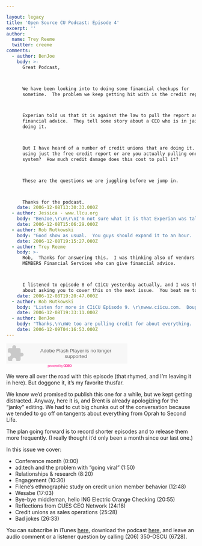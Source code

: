 ```yaml
---

layout: legacy
title: 'Open Source CU Podcast: Episode 4'
excerpt: ''
author:
  name: Trey Reeme
  twitter: creeme
comments:
  - author: BenJoe
    body: >-
      Great Podcast,



      We have been looking into to doing some financial checkups for
      sometime.  The problem we keep getting hit with is the credit report.



      Experian told us that it is against the law to pull the report and give
      financial advice.  They tell some story about a CEO who is in jail for
      doing it.



      But I have heard of a number of credit unions that are doing it.  Are you
      using just the free credit report or are you actually pulling one with your
      system?  How much credit damage does this cost to pull it?



      These are the questions we are juggling before we jump in.



      Thanks for the podcast.
    date: 2006-12-08T13:30:33.000Z
  - author: Jessica - www.llcu.org
    body: "BenJoe,\r\n\r\nI'm not sure what it is that Experian was talking about. Our credit union, like many financial institutions, requires that you pull a credit report when you open a new account, as well as when applying for loans and such. It is an actual credit report, not the free one that they can get on their own. We are not pulling credit just for the sake of giving financial advice, but when we do pull one, then we use that information to inform the member of ways that they could improve their credit. Sometimes we have products that can help them, an sometimes we don't. But if we don't, then we try to point them in the right direction so that when they come back next time, maybe we can do it for them then. We feel that it is good member service to educate the member and help lead them to a greater financial stability. The credit report, that we have already pulled for another purpose, is an excellent tool to use for this. Instead of simply turning someone down for a loan, we will explain to them why we have turned them down and what they can do so that next time they come in and apply they might be approved. We're trying to help our members reach their goals. "
    date: 2006-12-08T15:06:29.000Z
  - author: Rob Rutkowski
    body: "Good show as usual.  You guys should expand it to an hour.  \r\n\r\nRe:  the comment above, the member can always give you written permission to pull a credit report.  I was thinking that perhaps a jurisdiction might require someone to be a certified financial planner before giving advice.  I know a lot of CUs use vendors to give financial advice to their members.  In years past, CRA contracts would prohibit data furnishers from sharing reports with the consumer.  Now, in certain instances, sharing the report is required by law.\r\n\r\nYou can get free reports (but not free scores, you have to pay for your credit score) at www.annualcreditreport.com."
    date: 2006-12-08T19:15:27.000Z
  - author: Trey Reeme
    body: >-
      Rob,  Thanks for answering this.  I was thinking also of vendors like
      MEMBERS Financial Services who can give financial advice.



      I listened to episode 8 of CIiCU yesterday actually, and I was thinking
      about asking you to cover this on the next issue.  You beat me to it!
    date: 2006-12-08T19:20:47.000Z
  - author: Rob Rutkowski
    body: "Listen for more in CIiCU Episode 9. \r\nwww.ciicu.com.  Doug True is going to be our guest.  We're recording on the 18th.  (shameless plug)"
    date: 2006-12-08T19:33:11.000Z
  - author: BenJoe
    body: "Thanks,\n\nWe too are pulling credit for about everything.  I guess I would like to develop a product where tellers could refer people to a loan officer to have their credit report checked for ID fraud and ways to save money.  This way tellers could essentially cross sell loans without having to know everything about loans. \n\nThen the member could sit down, they sign a release for their credit report to be pulled and then we look for ID problems and cross sell opportunities.  \n\nBut what experian told us kind of shut down my idea.  As I have started to talk to other people, they have told me Experian tells everyone that so we will send ID theft problems to them instead, etc.  Further more experian couldn't give me exact data on how a credit pull will affect the report if done for this purpose.  We would need the score to really make a true sale, so the free credit report won't work.  Plus we want to offer this for free.\n\nAnyone had any thoughts on this."
    date: 2006-12-09T04:16:53.000Z
---
```


<embed src="http://odeo.com/flash/audio_player_gray.swf" quality="high" width="322" height="54" name="odeo_player_gray" align="middle" allowScriptAccess="always" wmode="transparent"  type="application/x-shockwave-flash" flashvars="audio_id=3666383&#38;valid_sample_rate=true&#38;external_url= http://media.libsyn.com/media/opensourcecu/Open_Source_CU-Credit_Union_Podcast-04.mp3" pluginspage=" http://www.macromedia.com/go/getflashplayer" /></embed><br /><a style="font-size: 9px; padding-left: 110px; color: #f39; letter-spacing: -1px; text-decoration: none" href=" http://odeo.com/audio/3666383/view">powered by <strong><span class="caps">ODEO</span></strong></a>
<p>We were all over the road with this episode (that rhymed, and I&#8217;m leaving it in here).  But doggone it, it&#8217;s my favorite thusfar.</p>
<p>We know we&#8217;d promised to publish this one for a while, but we kept getting distracted.  Anyway, here it is, and Brent is already apologizing for the &#8220;janky&#8221; editing.  We had to cut big chunks out of the conversation because we tended to go off on tangents about everything from Oprah to Second Life.</p>
<p>The plan going forward is to record shorter episodes and to release them more frequently.  (I really thought it&#8217;d only been a month since our last one.)</p>
<p>In this issue we cover:</p>
<ul>
<li>Conference month (0:00)</li>
<li>ad:tech and the problem with &#8220;going viral&#8221; (1:50)</li>
<li>Relationships &#38; research (8:20)</li>
<li>Engagement (10:30)</li>
<li>Filene&#8217;s ethnographic study on credit union member behavior (12:48)</li>
<li>Wesabe (17:03)</li>
<li>Bye-bye middleman, hello <span class="caps">ING</span> Electric Orange Checking (20:55)</li>
<li>Reflections from <span class="caps">CUES CEO</span> Network (24:18)</li>
<li>Credit unions as sales operations (25:28)</li>
<li>Bad jokes (26:33)</li>
</ul>
<p>You can subscribe in iTunes <a href="http://phobos.apple.com/WebObjects/MZStore.woa/wa/viewPodcast?id=192789928">here</a>, download the podcast <a href="http://media.libsyn.com/media/opensourcecu/Open_Source_CU-Credit_Union_Podcast-04.mp3">here</a>, and leave an audio comment or a listener question by calling (206) 350-OSCU (6728).</p>